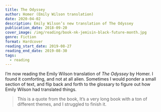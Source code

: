 ```yaml
---
title: The Odyssey
author: Homer (Emily Wilson translation)
date: 2020-04-02
description: Emily Wilson’s new translation of The Odyssey
publication_date: 2018-09-20
cover_image: /img/reading/book-nk-jemisin-black-future-month.jpg
genre: Fiction
format: Hardcover
reading_start_date: 2019-08-27
reading_end_date: 2019-08-30
tags:
  - reading
---
```


I’m now reading the Emily Wilson translation of _The Odyssey_ by Homer. I found it comforting, and not at all alien. Sometimes I would ponder a small section of text, and flip back and forth to the glossary to figure out how Emily Wilson had translated things.

> This is a quote from the book,
> It’s a very long book with a ton of different themes, and I struggled to finish it.
